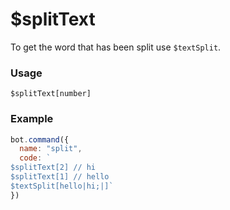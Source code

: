 # $splitText

To get the word that has been split use `$textSplit`.

### Usage

```plain
$splitText[number]
```

### Example

```javascript
bot.command({
  name: "split",
  code: `
$splitText[2] // hi
$splitText[1] // hello
$textSplit[hello|hi;|]`
})
```
